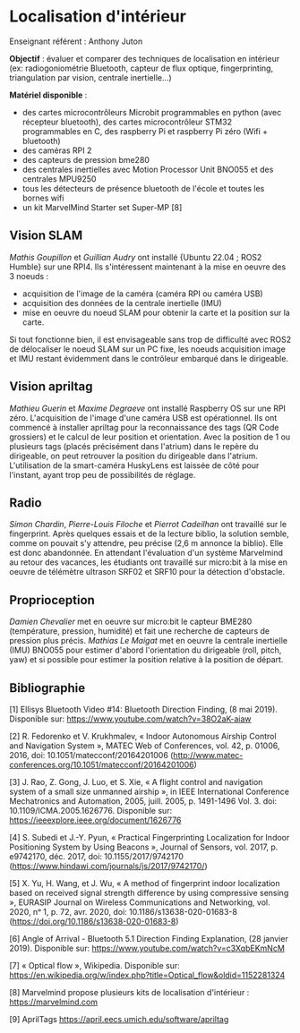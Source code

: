 # Localisation d'intérieur

Enseignant référent : Anthony Juton


**Objectif** : évaluer et comparer des techniques de localisation en intérieur (ex:  radiogoniométrie Bluetooth, capteur de flux optique, fingerprinting, triangulation par vision, centrale inertielle...)

**Matériel disponible** : 
* des cartes microcontrôleurs Microbit programmables en python (avec récepteur bluetooth), des cartes microcontrôleur STM32 programmables en C, des raspberry Pi et raspberry Pi zéro (Wifi + bluetooth)
* des caméras RPI 2
* des capteurs de pression bme280
* des centrales inertielles avec Motion Processor Unit BNO055 et des centrales MPU9250
* tous les détecteurs de présence bluetooth de l'école et toutes les bornes wifi
* un kit MarvelMind Starter set Super-MP [8]



## Vision SLAM

*Mathis Goupillon* et *Guillian Audry* ont installé {Ubuntu 22.04 ; ROS2 Humble} sur une RPI4. Ils s'intéressent maintenant à la mise en oeuvre des 3 noeuds : 

* acquisition de l'image de la caméra (caméra RPI ou caméra USB)
* acquisition des données de la centrale inertielle (IMU)
* mise en oeuvre du noeud SLAM pour obtenir la carte et la position sur la carte.

Si tout fonctionne bien, il est envisageable sans trop de difficulté avec ROS2 de délocaliser le noeud SLAM sur un PC fixe, les noeuds acquisition image et IMU restant évidemment dans le contrôleur embarqué dans le dirigeable.

## Vision apriltag

*Mathieu Guerin* et *Maxime Degraeve* ont installé Raspberry OS sur une RPI zéro. L'acquisition de l'image d'une caméra USB est opérationnel. Ils ont commencé à installer apriltag pour la reconnaissance des tags (QR Code grossiers) et le calcul de leur position et orientation. Avec la position de 1 ou plusieurs tags (placés précisément dans l'atrium) dans le repère du dirigeable, on peut retrouver la position du dirigeable dans l'atrium.
L'utilisation de la smart-caméra HuskyLens est laissée de côté pour l'instant, ayant trop peu de possibilités de réglage.

## Radio

*Simon Chardin*, *Pierre-Louis Filoche* et *Pierrot Cadeilhan* ont travaillé sur le fingerprint. Après quelques essais et de la lecture biblio, la solution semble, comme on pouvait s'y attendre, peu précise (2,6 m annonce la biblio). Elle est donc abandonnée.
En attendant l'évaluation d'un système Marvelmind au retour des vacances, les étudiants ont travaillé sur micro:bit à la mise en oeuvre de télémètre ultrason SRF02 et SRF10 pour la détection d'obstacle.

## Proprioception
*Damien Chevalier* met en oeuvre sur micro:bit le capteur BME280 (température, pression, humidité) et fait une recherche de capteurs de pression plus précis. *Mathias Le Maigat* met en oeuvre la centrale inertielle (IMU) BNO055 pour estimer d'abord l'orientation du dirigeable (roll, pitch, yaw) et si possible pour estimer la position relative à la position de départ.


## Bibliographie

[1] Ellisys Bluetooth Video #14: Bluetooth Direction Finding, (8 mai 2019). Disponible sur: https://www.youtube.com/watch?v=38O2aK-aiaw

[2] R. Fedorenko et V. Krukhmalev, « Indoor Autonomous Airship Control and Navigation System », MATEC Web of Conferences, vol. 42, p. 01006, 2016, doi: 10.1051/matecconf/20164201006 (http://www.matec-conferences.org/10.1051/matecconf/20164201006)

[3] J. Rao, Z. Gong, J. Luo, et S. Xie, « A flight control and navigation system of a small size unmanned airship », in IEEE International Conference Mechatronics and Automation, 2005, juill. 2005, p. 1491-1496 Vol. 3. doi: 10.1109/ICMA.2005.1626776. Disponible sur: https://ieeexplore.ieee.org/document/1626776

[4] S. Subedi et J.-Y. Pyun, « Practical Fingerprinting Localization for Indoor Positioning System by Using Beacons », Journal of Sensors, vol. 2017, p. e9742170, déc. 2017, doi: 10.1155/2017/9742170 (https://www.hindawi.com/journals/js/2017/9742170/)

[5] X. Yu, H. Wang, et J. Wu, « A method of fingerprint indoor localization based on received signal strength difference by using compressive sensing », EURASIP Journal on Wireless Communications and Networking, vol. 2020, nᵒ 1, p. 72, avr. 2020, doi: 10.1186/s13638-020-01683-8 (https://doi.org/10.1186/s13638-020-01683-8)

[6] Angle of Arrival - Bluetooth 5.1 Direction Finding Explanation, (28 janvier 2019). Disponible sur: https://www.youtube.com/watch?v=c3XqbEKmNcM

[7] « Optical flow », Wikipedia. Disponible sur: https://en.wikipedia.org/w/index.php?title=Optical_flow&oldid=1152281324

[8] Marvelmind propose plusieurs kits de localisation d'intérieur : https://marvelmind.com

[9] AprilTags https://april.eecs.umich.edu/software/apriltag

